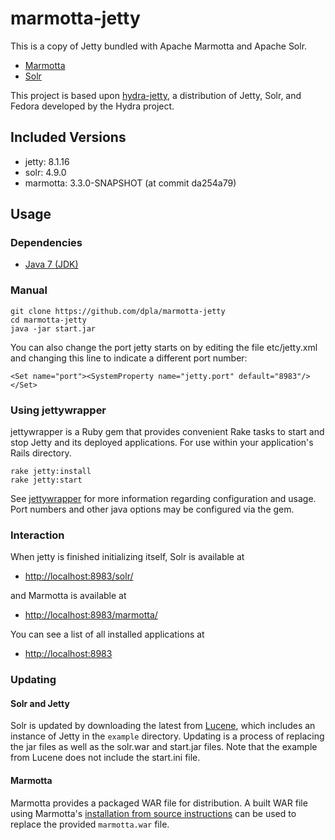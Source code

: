 # marmotta-jetty

This is a copy of Jetty bundled with Apache Marmotta and Apache Solr.

* [Marmotta](http://marmotta.apache.org)
* [Solr](http://lucene.apache.org/solr/)

This project is based upon [hydra-jetty](https://github.com/projecthydra/hydra-jetty), a distribution of Jetty, Solr, and Fedora developed by the Hydra project.

## Included Versions

* jetty: 8.1.16
* solr: 4.9.0
* marmotta: 3.3.0-SNAPSHOT (at commit da254a79)

## Usage

### Dependencies

* [Java 7 (JDK)](http://www.oracle.com/technetwork/java/javase/downloads/jdk7-downloads-1880260.html)

### Manual
  
    git clone https://github.com/dpla/marmotta-jetty
    cd marmotta-jetty
    java -jar start.jar

You can also change the port jetty starts on by editing the file etc/jetty.xml and changing this line to indicate a different port number:

    <Set name="port"><SystemProperty name="jetty.port" default="8983"/></Set>

### Using jettywrapper

jettywrapper is a Ruby gem that provides convenient Rake tasks to start and stop Jetty and its deployed applications. For use within your application's Rails directory.

    rake jetty:install
    rake jetty:start

See [jettywrapper](https://github.com/projecthydra/jettywrapper) for more information regarding configuration and usage.
Port numbers and other java options may be configured via the gem. 
    
### Interaction

When jetty is finished initializing itself, Solr is available at 

* [http://localhost:8983/solr/](http://localhost:8983/marmotta/)

and Marmotta is available at

* [http://localhost:8983/marmotta/](http://localhost:8983/marmotta/)

You can see a list of all installed applications at

* [http://localhost:8983](http://localhost:8983)

### Updating

#### Solr and Jetty

Solr is updated by downloading the latest from [Lucene](http://lucene.apache.org/solr/), which includes an instance of Jetty in the
`example` directory.  Updating is a process of replacing the jar files as well as the solr.war and start.jar files.  Note that the
example from Lucene does not include the start.ini file.

#### Marmotta

Marmotta provides a packaged WAR file for distribution. A built WAR file using Marmotta's [installation from source instructions](http://marmotta.apache.org/installation.html#source) can be used to replace the provided `marmotta.war` file.

